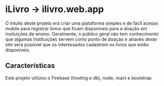 # iLivro -> ilivro.web.app

O intuíto deste projeto era criar uma plataforma simples e de fácil acesso mobile para registrar livros que ficam disponíveis para a doação em 
insituições de ensino. Geralmente, o público geral não tem conhecimento que algumas instituições servem como ponto de doação e através deste
site será possível que os interessados cadastrem os livros que estão disponíveis.

## Características

Este projeto utilizou o Firebase (hosting e db), node, react e bootstrap.
